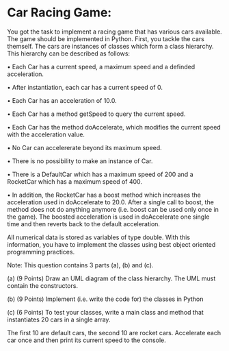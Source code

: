 # Car Racing Game:

You got the task to implement a racing game that has various cars available. The game should be implemented in Python. First, you tackle the cars themself. The cars are instances of classes which form a class hierarchy. This hierarchy can be described as follows:

• Each Car has a current speed, a maximum speed and a definded acceleration.

• After instantiation, each car has a current speed of 0.

• Each Car has an acceleration of 10.0.

• Each Car has a method getSpeed to query the current speed.

• Each Car has the method doAccelerate, which modifies the current speed with the acceleration value.

• No Car can accelererate beyond its maximum speed.

• There is no possibility to make an instance of Car.

• There is a DefaultCar which has a maximum speed of 200 and a RocketCar which has a maximum speed of 400.

• In addition, the RocketCar has a boost method which increases the acceleration used in doAccelerate to 20.0. After a single call to boost, the method does not do anything anymore (i.e. boost can be used only once in the game). The boosted acceleration is used in doAccelerate one single time and then reverts back to the default acceleration. 

All numerical data is stored as variables of type double. With this information, you have to implement the classes using best object oriented programming practices.

Note: This question contains 3 parts (a), (b) and (c).

(a) (9 Points) Draw an UML diagram of the class hierarchy. The UML must contain the constructors.

(b) (9 Points) Implement (i.e. write the code for) the classes in Python

(c) (6 Points) To test your classes, write a main class and method that instantiates 20 cars in a single array.

The first 10 are default cars, the second 10 are rocket cars. Accelerate each car once and then print its current speed to the console.
